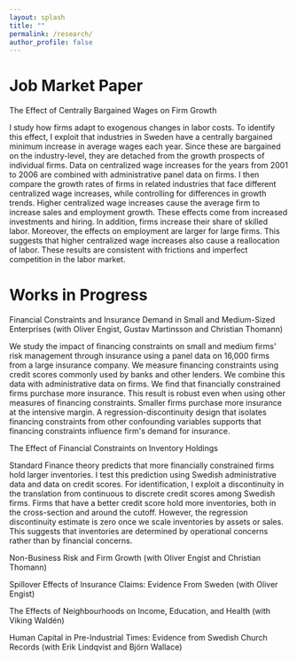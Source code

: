 ```yaml
---
layout: splash
title: ""
permalink: /research/
author_profile: false
---
```


# Job Market Paper
The Effect of Centrally Bargained Wages on Firm Growth

I study how firms adapt to exogenous changes in labor costs. To identify this effect, I exploit that industries in Sweden have a centrally bargained minimum increase in average wages each year. Since these are bargained on the industry-level, they are detached from the growth prospects of individual firms. Data on centralized wage increases for the years from 2001 to 2006 are combined with administrative panel data on firms. I then compare the growth rates of firms in related industries that face different centralized wage increases, while controlling for differences in growth trends. Higher centralized wage increases cause the average firm to increase sales and employment growth. These effects come from increased investments and hiring. In addition, firms increase their share of skilled labor. Moreover, the effects on employment are larger for large firms. This suggests that higher centralized wage increases also cause a reallocation of labor. These results are consistent with frictions and imperfect competition in the labor market.

# Works in Progress

Financial Constraints and Insurance Demand in Small and Medium-Sized Enterprises (with Oliver Engist, Gustav Martinsson and Christian Thomann)

We study the impact of financing constraints on small and medium firms' risk management through insurance using a panel data on 16,000 firms from a large insurance company. We measure financing constraints using credit scores commonly used by banks and other lenders. We combine this data with administrative data on firms. We find that financially constrained firms purchase more insurance. This result is robust even when using other measures of financing constraints. Smaller firms purchase more insurance at the intensive margin. A regression-discontinuity design that isolates financing constraints from other confounding variables supports that financing constraints influence firm's demand for insurance.  

The Effect of Financial Constraints on Inventory Holdings

Standard Finance theory predicts that more financially constrained firms hold larger inventories. I test this prediction using Swedish administrative data and data on credit scores. For identification, I exploit a discontinuity in the translation from continuous to discrete credit scores among Swedish firms. Firms that have a better credit score hold more inventories, both in the cross-section and around the cutoff. However, the regression discontinuity estimate is zero once we scale inventories by assets or sales. This suggests that inventories are determined by operational concerns rather than by financial concerns.

Non-Business Risk and Firm Growth (with Oliver Engist and Christian Thomann)

Spillover Effects of Insurance Claims: Evidence From Sweden (with Oliver Engist)

The Effects of Neighbourhoods on Income, Education, and Health (with Viking Waldén)

Human Capital in Pre-Industrial Times: Evidence from Swedish Church Records (with Erik Lindqvist and Björn Wallace)

